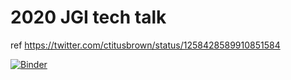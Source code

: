 # 2020 JGI tech talk

ref https://twitter.com/ctitusbrown/status/1258428589910851584

[![Binder](https://mybinder.org/badge_logo.svg)](https://mybinder.org/v2/gh/ctb/2020-jgi-tech-talk/stable)

